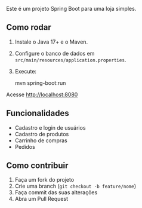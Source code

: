 Este é um projeto Spring Boot para uma loja simples.

## Como rodar

1. Instale o Java 17+ e o Maven.
2. Configure o banco de dados em `src/main/resources/application.properties`.
3. Execute:

   mvn spring-boot:run

Acesse [http://localhost:8080](http://localhost:8080)

## Funcionalidades

- Cadastro e login de usuários
- Cadastro de produtos
- Carrinho de compras
- Pedidos

## Como contribuir

1. Faça um fork do projeto
2. Crie uma branch (`git checkout -b feature/nome`)
3. Faça commit das suas alterações
4. Abra um Pull Request
